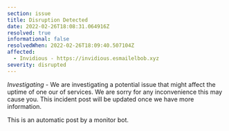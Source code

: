 ```yaml
---
section: issue
title: Disruption Detected
date: 2022-02-26T18:08:31.064916Z
resolved: true
informational: false
resolvedWhen: 2022-02-26T18:09:40.507104Z
affected:
  - Invidious - https://invidious.esmailelbob.xyz
severity: disrupted
---
```

*Investigating* - We are investigating a potential issue that might affect the uptime of one our of services. We are sorry for any inconvenience this may cause you. This incident post will be updated once we have more information.

This is an automatic post by a monitor bot.
        